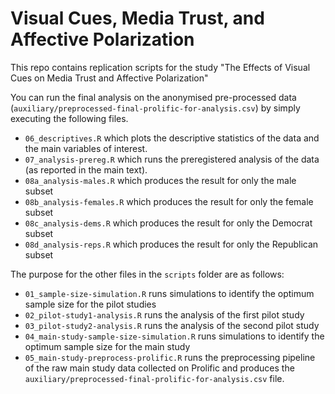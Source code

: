 # Visual Cues, Media Trust, and Affective Polarization

This repo contains replication scripts for the study "The Effects of Visual Cues on Media Trust and Affective Polarization"

You can run the final analysis on the anonymised pre-processed data (`auxiliary/preprocessed-final-prolific-for-analysis.csv`) by simply executing the following files.

- `06_descriptives.R` which plots the descriptive statistics of the data and the main variables of interest.
- `07_analysis-prereg.R` which runs the preregistered analysis of the data (as reported in the main text).
- `08a_analysis-males.R` which produces the result for only the male subset
- `08b_analysis-females.R` which produces the result for only the female subset
- `08c_analysis-dems.R` which produces the result for only the Democrat subset
- `08d_analysis-reps.R` which produces the result for only the Republican subset

The purpose for the other files in the `scripts` folder are as follows:

- `01_sample-size-simulation.R` runs simulations to identify the optimum sample size for the pilot studies
- `02_pilot-study1-analysis.R` runs the analysis of the first pilot study
- `03_pilot-study2-analysis.R` runs the analysis of the second pilot study
- `04_main-study-sample-size-simulation.R` runs simulations to identify the optimum sample size for the main study
- `05_main-study-preprocess-prolific.R` runs the preprocessing pipeline of the raw main study data collected on Prolific and produces the `auxiliary/preprocessed-final-prolific-for-analysis.csv` file.

